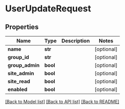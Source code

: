 # UserUpdateRequest


## Properties
Name | Type | Description | Notes
------------ | ------------- | ------------- | -------------
**name** | **str** |  | [optional] 
**group_id** | **str** |  | [optional] 
**group_admin** | **bool** |  | [optional] 
**site_admin** | **bool** |  | [optional] 
**site_read** | **bool** |  | [optional] 
**enabled** | **bool** |  | [optional] 

[[Back to Model list]](../README.md#documentation-for-models) [[Back to API list]](../README.md#documentation-for-api-endpoints) [[Back to README]](../README.md)



